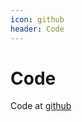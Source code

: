 ```yaml
---
icon: github
header: Code
---
```


# Code

Code at [github](https://github.com/t4sk/solidity-multi-sig-wallet)
